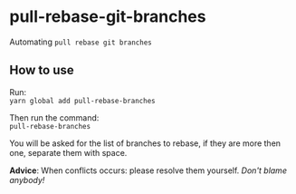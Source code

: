 # pull-rebase-git-branches

Automating `pull rebase git branches`

## How to use

<p>Run:<br />
<code>yarn global add pull-rebase-branches</code>
<p>
<p>Then run the command:<br />
<code>pull-rebase-branches</code></p>
<p>You will be asked for the list of branches to rebase, if they are more then one, separate them with space.</p>

<p><strong>Advice</strong>: When conflicts occurs: please resolve them yourself. <i>Don't blame anybody!</i></p>
